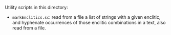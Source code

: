 Utility scripts in this directory:


- `markEnclitics.sc`: read from a file a list of strings with a given enclitic, and hyphenate occurrences of those enclitic combinations in a text, also read from a file.
